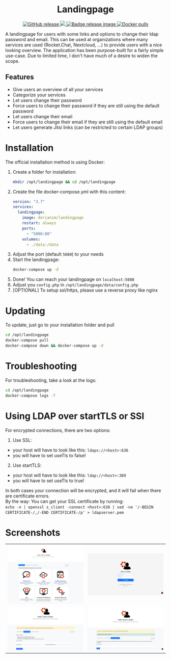 <h1 align="center">
    Landingpage
</h1>

<p align="center">
    <a href="https://github.com/dorianim/landingpage/releases/latest">
        <img src="https://img.shields.io/github/v/release/dorianim/landingpage?logo=github&logoColor=white" alt="GitHub release"/>
    </a>
    <a href="https://www.gnu.org/licenses/agpl-3.0">
        <img src="https://img.shields.io/badge/License-AGPL%20v3-blue.svg" />
    </a>
    <a href="https://github.com/dorianim/landingpage/actions/workflows/release.yml">
        <img src="https://github.com/dorianim/landingpage/actions/workflows/release.yml/badge.svg" alt="Badge release image" />
    </a>
    <a href="https://hub.docker.com/r/dorianim/landingpage">
        <img src="https://img.shields.io/docker/pulls/dorianim/landingpage.svg" alt="Docker pulls" />
    </a>
</p>

A landingpage for users with some links and options to change their ldap password and email.
This can be used at organizations where many services are used (Rocket.Chat, Nextcloud, ...) to provide users with a nice looking overview.
The application has been purpose-built for a fairly simple use-case. Due to limited time, I don't have much of a desire to widen the scope.

## Features
- Give users an overview of all your services
- Categorize your services
- Let users change their password
- Force users to change their password if they are still using the default password
- Let users change their email
- Force users to change their email if they are still using the default email
- Let users generate Jitsi links (can be restricted to certain LDAP groups)

# Installation
The official installation method is using Docker:
1. Create a folder for installation:
    ```bash
    mkdir /opt/landingpage && cd /opt/landingpage
    ```
2. Create the file docker-compose.yml with this content:
    ```yaml
    version: "3.7"
    services:
      landingpage:
        image: dorianim/landingpage
        restart: always
        ports:
          - "5080:80"
        volumes:
          - ./data:/data
    ```
3. Adjust the port (default `5080`) to your needs
4. Start the landingpage:
    ```bash
    docker-compose up -d
    ```
5. Done! You can reach your landingpage on `localhost:5080`
6. Adjust you `config.php` in `/opt/landingpage/data/config.php`
7. [OPTIONAL] To setup ssl/https, please use a reverse proxy like nginx

# Updating
To update, just go to your installation folder and pull  
```bash
cd /opt/landingpage
docker-compose pull
docker-compose down && docker-compose up -d
```
  
# Troubleshooting
For troubleshooting, take a look at the logs:
```bash
cd /opt/landingpage
docker-compose logs -f
```

# Using LDAP over startTLS or SSl
For encrypted connections, there are two options:
1. Use SSL:
  - your host will have to look like this: `ldaps://<host>:636`
  - you will have to set useTls to false!
2. Use startTLS:
  - your host will have to look like this: `ldap://<host>:389`
  - you will have to set useTls to true!

In both cases your connection will be encrypted, and it will fail when there are certificate errors.  
By the way: You can get your SSL certificate by running:  
`echo -n | openssl s_client -connect <host>:636 | sed -ne '/-BEGIN CERTIFICATE-/,/-END CERTIFICATE-/p' > ldapserver.pem`

# Screenshots
<table align="center">
    <tr>
        <td align="center">
            <a href="https://raw.githubusercontent.com/dorianim/landingpage/main/.github/media/landingpage.png">
                <img src="https://raw.githubusercontent.com/dorianim/landingpage/main/.github/media/landingpage.png" alt="Screenshot landingpage" width="500px" />
            </a>
        </td>
        <td align="center">
            <a href="https://raw.githubusercontent.com/dorianim/landingpage/main/.github/media/login.png">
                <img src="https://raw.githubusercontent.com/dorianim/landingpage/main/.github/media/login.png" alt="Screenshot login (LDAP)" width="500px" />
            </a>
        </td>
    </tr>
    <tr>
        <td align="center">
            <a href="https://raw.githubusercontent.com/dorianim/landingpage/main/.github/media/changePassword.png">
                <img src="https://raw.githubusercontent.com/dorianim/landingpage/main/.github/media/changePassword.png" alt="Screenshot change password (LDAP)" width="500px" />
            </a>
        </td>
        <td align="center">
            <a href="https://raw.githubusercontent.com/dorianim/landingpage/main/.github/media/changeEmail.png">
                <img src="https://raw.githubusercontent.com/dorianim/landingpage/main/.github/media/changeEmail.png" alt="Screenshot change email (LDAP)" width="500px" />
            </a>
        </td>
    </tr>
</table>
